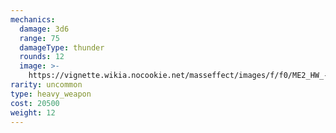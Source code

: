 ```yaml
---
mechanics:
  damage: 3d6
  range: 75
  damageType: thunder
  rounds: 12
  image: >-
    https://vignette.wikia.nocookie.net/masseffect/images/f/f0/ME2_HW_-_Grenade_Launcher.png/revision/latest?cb=20140823054132
rarity: uncommon
type: heavy_weapon
cost: 20500
weight: 12
---
```

